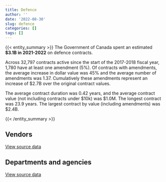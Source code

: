```yaml
---
title: Defence
author: ''
date: '2022-08-30'
slug: defence
categories: []
tags: []
---
```


<script src="/rmarkdown-libs/htmlwidgets/htmlwidgets.js"></script>
<link href="/rmarkdown-libs/datatables-css/datatables-crosstalk.css" rel="stylesheet" />
<script src="/rmarkdown-libs/datatables-binding/datatables.js"></script>
<script src="/rmarkdown-libs/jquery/jquery-3.6.0.min.js"></script>
<link href="/rmarkdown-libs/dt-core-bootstrap/css/dataTables.bootstrap.min.css" rel="stylesheet" />
<link href="/rmarkdown-libs/dt-core-bootstrap/css/dataTables.bootstrap.extra.css" rel="stylesheet" />
<script src="/rmarkdown-libs/dt-core-bootstrap/js/jquery.dataTables.min.js"></script>
<script src="/rmarkdown-libs/dt-core-bootstrap/js/dataTables.bootstrap.min.js"></script>
<link href="/rmarkdown-libs/crosstalk/css/crosstalk.min.css" rel="stylesheet" />
<script src="/rmarkdown-libs/crosstalk/js/crosstalk.min.js"></script>
<script src="/rmarkdown-libs/htmlwidgets/htmlwidgets.js"></script>
<link href="/rmarkdown-libs/datatables-css/datatables-crosstalk.css" rel="stylesheet" />
<script src="/rmarkdown-libs/datatables-binding/datatables.js"></script>
<script src="/rmarkdown-libs/jquery/jquery-3.6.0.min.js"></script>
<link href="/rmarkdown-libs/dt-core-bootstrap/css/dataTables.bootstrap.min.css" rel="stylesheet" />
<link href="/rmarkdown-libs/dt-core-bootstrap/css/dataTables.bootstrap.extra.css" rel="stylesheet" />
<script src="/rmarkdown-libs/dt-core-bootstrap/js/jquery.dataTables.min.js"></script>
<script src="/rmarkdown-libs/dt-core-bootstrap/js/dataTables.bootstrap.min.js"></script>
<link href="/rmarkdown-libs/crosstalk/css/crosstalk.min.css" rel="stylesheet" />
<script src="/rmarkdown-libs/crosstalk/js/crosstalk.min.js"></script>

{{< entity_summary >}}
The Government of Canada spent an estimated **\$3.1B in 2021-2022** on defence contracts.

Across 32,797 contracts active since the start of the 2017-2018 fiscal year, 1,780 have at least one amendment (5%). Of contracts with amendments, the average increase in dollar value was 45% and the average number of amendments was 1.37. Cumulatively these amendments represent an increase of \$2.7B over the original contract values.

The average contract duration was 0.42 years, and the average contract value (not including contracts under \$10k) was \$1.0M. The longest contract was 23.9 years. The largest contract by value (including amendments) was \$2.4B.

{{< /entity_summary >}}

## Vendors

<div id="htmlwidget-1" style="width:100%;height:auto;" class="datatables html-widget"></div>
<script type="application/json" data-for="htmlwidget-1">{"x":{"style":"bootstrap","filter":"none","vertical":false,"data":[["<a href=\"/vendors/2keys/\">2KEYS<\/a>","<a href=\"/vendors/3d_datacomm/\">3D DATACOMM<\/a>","<a href=\"/vendors/a_santin_mason_contractor/\">A SANTIN MASON CONTRACTOR<\/a>","<a href=\"/vendors/access_2_networks/\">ACCESS 2 NETWORKS<\/a>","<a href=\"/vendors/acklands_grainger/\">ACKLANDS GRAINGER<\/a>","<a href=\"/vendors/acme_future_security_controls/\">ACME FUTURE SECURITY CONTROLS<\/a>","<a href=\"/vendors/act/\">ACT<\/a>","<a href=\"/vendors/adga_group/\">ADGA GROUP<\/a>","<a href=\"/vendors/adobe/\">ADOBE<\/a>","<a href=\"/vendors/adrm_technology_consulting/\">ADRM TECHNOLOGY CONSULTING<\/a>","<a href=\"/vendors/advanced_chippewa_technologies/\">ADVANCED CHIPPEWA TECHNOLOGIES<\/a>","<a href=\"/vendors/aeg_fuels/\">AEG FUELS<\/a>","<a href=\"/vendors/aerex_avionics/\">AEREX AVIONICS<\/a>","<a href=\"/vendors/aero_feu/\">AERO FEU<\/a>","<a href=\"/vendors/agilent/\">AGILENT<\/a>","<a href=\"/vendors/air_inuit/\">AIR INUIT<\/a>","<a href=\"/vendors/air_liquide_canada/\">AIR LIQUIDE CANADA<\/a>","<a href=\"/vendors/air_tindi/\">AIR TINDI<\/a>","<a href=\"/vendors/airbus/\">AIRBUS<\/a>","<a href=\"/vendors/alliant_techsystems_operations/\">ALLIANT TECHSYSTEMS OPERATIONS<\/a>","<a href=\"/vendors/alpine_helicopters/\">ALPINE HELICOPTERS<\/a>","<a href=\"/vendors/altis_human_resources/\">ALTIS HUMAN RESOURCES<\/a>","<a href=\"/vendors/amazon/\">AMAZON<\/a>","<a href=\"/vendors/amer_sports_canada/\">AMER SPORTS CANADA<\/a>","<a href=\"/vendors/amtech_aeronautical/\">AMTECH AERONAUTICAL<\/a>","<a href=\"/vendors/amtek_engineering/\">AMTEK ENGINEERING<\/a>","<a href=\"/vendors/anixter/\">ANIXTER<\/a>","<a href=\"/vendors/ansys_canada/\">ANSYS CANADA<\/a>","<a href=\"/vendors/apex_steel_gas/\">APEX STEEL GAS<\/a>","<a href=\"/vendors/apparel_trimmings/\">APPAREL TRIMMINGS<\/a>","<a href=\"/vendors/applied_electonics/\">APPLIED ELECTONICS<\/a>","<a href=\"/vendors/apron_fuel_services/\">APRON FUEL SERVICES<\/a>","<a href=\"/vendors/aqua_lung_canada/\">AQUA LUNG CANADA<\/a>","<a href=\"/vendors/arcadis_canada/\">ARCADIS CANADA<\/a>","<a href=\"/vendors/ari_financial_services/\">ARI FINANCIAL SERVICES<\/a>","<a href=\"/vendors/asc_germany/\">ASC GERMANY<\/a>","<a href=\"/vendors/atco/\">ATCO<\/a>","<a href=\"/vendors/atlantic_towing/\">ATLANTIC TOWING<\/a>","<a href=\"/vendors/avi_spl_canada/\">AVI SPL CANADA<\/a>","<a href=\"/vendors/avjet_holding/\">AVJET HOLDING<\/a>","<a href=\"/vendors/babcock_international_group/\">BABCOCK INTERNATIONAL GROUP<\/a>","<a href=\"/vendors/bae_systems/\">BAE SYSTEMS<\/a>","<a href=\"/vendors/bdo_canada/\">BDO CANADA<\/a>","<a href=\"/vendors/bell_canada/\">BELL CANADA<\/a>","<a href=\"/vendors/bell_textron/\">BELL TEXTRON<\/a>","<a href=\"/vendors/black_mcdonald/\">BLACK MCDONALD<\/a>","<a href=\"/vendors/blackberry/\">BLACKBERRY<\/a>","<a href=\"/vendors/bluedot/\">BLUEDOT<\/a>","<a href=\"/vendors/bluedrop_training_simulation/\">BLUEDROP TRAINING SIMULATION<\/a>","<a href=\"/vendors/bluewave_energy/\">BLUEWAVE ENERGY<\/a>","<a href=\"/vendors/blumetric_environmental/\">BLUMETRIC ENVIRONMENTAL<\/a>","<a href=\"/vendors/bmc_software_canada/\">BMC SOFTWARE CANADA<\/a>","<a href=\"/vendors/bmt_fleet_technology/\">BMT FLEET TECHNOLOGY<\/a>","<a href=\"/vendors/bombardier/\">BOMBARDIER<\/a>","<a href=\"/vendors/brandt_tractor/\">BRANDT TRACTOR<\/a>","<a href=\"/vendors/bronswerk_marine/\">BRONSWERK MARINE<\/a>","<a href=\"/vendors/brs_innovations/\">BRS INNOVATIONS<\/a>","<a href=\"/vendors/bureau_veritas/\">BUREAU VERITAS<\/a>","<a href=\"/vendors/c_core/\">C CORE<\/a>","<a href=\"/vendors/cadex/\">CADEX<\/a>","<a href=\"/vendors/cae/\">CAE<\/a>","<a href=\"/vendors/calian/\">CALIAN<\/a>","<a href=\"/vendors/canada_post/\">CANADA POST<\/a>","<a href=\"/vendors/canadian_corps_of_commissionaires/\">CANADIAN CORPS OF COMMISSIONAIRES<\/a>","<a href=\"/vendors/canadian_helicopters/\">CANADIAN HELICOPTERS<\/a>","<a href=\"/vendors/canadian_maritime_engineering/\">CANADIAN MARITIME ENGINEERING<\/a>","<a href=\"/vendors/canadian_north/\">CANADIAN NORTH<\/a>","<a href=\"/vendors/canadian_standards_association/\">CANADIAN STANDARDS ASSOCIATION<\/a>","<a href=\"/vendors/canadyne_technologies/\">CANADYNE TECHNOLOGIES<\/a>","<a href=\"/vendors/canon/\">CANON<\/a>","<a href=\"/vendors/cansel_survey_equipment/\">CANSEL SURVEY EQUIPMENT<\/a>","<a href=\"/vendors/carahsoft_technology/\">CARAHSOFT TECHNOLOGY<\/a>","<a href=\"/vendors/carleton_life_support_systems/\">CARLETON LIFE SUPPORT SYSTEMS<\/a>","<a href=\"/vendors/cascade_aerospace/\">CASCADE AEROSPACE<\/a>","<a href=\"/vendors/casp_aerospace/\">CASP AEROSPACE<\/a>","<a href=\"/vendors/cbci_telecom/\">CBCI TELECOM<\/a>","<a href=\"/vendors/cdw_canada/\">CDW CANADA<\/a>","<a href=\"/vendors/channel_management_international/\">CHANNEL MANAGEMENT INTERNATIONAL<\/a>","<a href=\"/vendors/chantier_davie_canada/\">CHANTIER DAVIE CANADA<\/a>","<a href=\"/vendors/cistel_technology/\">CISTEL TECHNOLOGY<\/a>","<a href=\"/vendors/citrix/\">CITRIX<\/a>","<a href=\"/vendors/clariant_canada/\">CLARIANT CANADA<\/a>","<a href=\"/vendors/click_networks/\">CLICK NETWORKS<\/a>","<a href=\"/vendors/closereach/\">CLOSEREACH<\/a>","<a href=\"/vendors/cofomo/\">COFOMO<\/a>","<a href=\"/vendors/colt_canada/\">COLT CANADA<\/a>","<a href=\"/vendors/combat_networks/\">COMBAT NETWORKS<\/a>","<a href=\"/vendors/commvault_systems/\">COMMVAULT SYSTEMS<\/a>","<a href=\"/vendors/compucom_canada/\">COMPUCOM CANADA<\/a>","<a href=\"/vendors/compugen/\">COMPUGEN<\/a>","<a href=\"/vendors/concept_controls/\">CONCEPT CONTROLS<\/a>","<a href=\"/vendors/conexsys/\">CONEXSYS<\/a>","<a href=\"/vendors/connex_telecommunications/\">CONNEX TELECOMMUNICATIONS<\/a>","<a href=\"/vendors/conoscenti_technologies/\">CONOSCENTI TECHNOLOGIES<\/a>","<a href=\"/vendors/contract_community/\">CONTRACT COMMUNITY<\/a>","<a href=\"/vendors/coradix_technology_consulting/\">CORADIX TECHNOLOGY CONSULTING<\/a>","<a href=\"/vendors/cryptomill_technologies/\">CRYPTOMILL TECHNOLOGIES<\/a>","<a href=\"/vendors/csdc_systems/\">CSDC SYSTEMS<\/a>","<a href=\"/vendors/ctoms/\">CTOMS<\/a>","<a href=\"/vendors/cubic_defense_applications/\">CUBIC DEFENSE APPLICATIONS<\/a>","<a href=\"/vendors/cullen_diesel_power/\">CULLEN DIESEL POWER<\/a>","<a href=\"/vendors/cummins_canada/\">CUMMINS CANADA<\/a>","<a href=\"/vendors/daimler/\">DAIMLER<\/a>","<a href=\"/vendors/dalian_enterprises/\">DALIAN ENTERPRISES<\/a>","<a href=\"/vendors/dasco_equipment/\">DASCO EQUIPMENT<\/a>","<a href=\"/vendors/davtair_industries/\">DAVTAIR INDUSTRIES<\/a>","<a href=\"/vendors/dbc_marine_safety_systems/\">DBC MARINE SAFETY SYSTEMS<\/a>","<a href=\"/vendors/decisive_group/\">DECISIVE GROUP<\/a>","<a href=\"/vendors/defence_construction_canada/\">DEFENCE CONSTRUCTION CANADA<\/a>","<a href=\"/vendors/defense_information_systems_agency/\">DEFENSE INFORMATION SYSTEMS AGENCY<\/a>","<a href=\"/vendors/delco_automation/\">DELCO AUTOMATION<\/a>","<a href=\"/vendors/dell_computer/\">DELL COMPUTER<\/a>","<a href=\"/vendors/deloitte_and_touche/\">DELOITTE AND TOUCHE<\/a>","<a href=\"/vendors/dew_engineering/\">DEW ENGINEERING<\/a>","<a href=\"/vendors/dls_technology/\">DLS TECHNOLOGY<\/a>","<a href=\"/vendors/dnr_consulting_group/\">DNR CONSULTING GROUP<\/a>","<a href=\"/vendors/don_saywell_developments/\">DON SAYWELL DEVELOPMENTS<\/a>","<a href=\"/vendors/donna_cona/\">DONNA CONA<\/a>","<a href=\"/vendors/draeger/\">DRAEGER<\/a>","<a href=\"/vendors/dwp_solutions/\">DWP SOLUTIONS<\/a>","<a href=\"/vendors/dynabook_canada/\">DYNABOOK CANADA<\/a>","<a href=\"/vendors/ebsco_canada/\">EBSCO CANADA<\/a>","<a href=\"/vendors/eclipsys_solutions/\">ECLIPSYS SOLUTIONS<\/a>","<a href=\"/vendors/elbit_systems/\">ELBIT SYSTEMS<\/a>","<a href=\"/vendors/emcon_services/\">EMCON SERVICES<\/a>","<a href=\"/vendors/empowered_networks/\">EMPOWERED NETWORKS<\/a>","<a href=\"/vendors/ems_technologies/\">EMS TECHNOLOGIES<\/a>","<a href=\"/vendors/emtec/\">EMTEC<\/a>","<a href=\"/vendors/englobe/\">ENGLOBE<\/a>","<a href=\"/vendors/entrust/\">ENTRUST<\/a>","<a href=\"/vendors/ernst_young/\">ERNST YOUNG<\/a>","<a href=\"/vendors/esri/\">ESRI<\/a>","<a href=\"/vendors/excel_human_resources/\">EXCEL HUMAN RESOURCES<\/a>","<a href=\"/vendors/exxonmobil/\">EXXONMOBIL<\/a>","<a href=\"/vendors/f_m_installations/\">F M INSTALLATIONS<\/a>","<a href=\"/vendors/farmer_construction/\">FARMER CONSTRUCTION<\/a>","<a href=\"/vendors/fca_canada/\">FCA CANADA<\/a>","<a href=\"/vendors/federal_fleet_services/\">FEDERAL FLEET SERVICES<\/a>","<a href=\"/vendors/felix_technology/\">FELIX TECHNOLOGY<\/a>","<a href=\"/vendors/ffg/\">FFG<\/a>","<a href=\"/vendors/finning_international/\">FINNING INTERNATIONAL<\/a>","<a href=\"/vendors/flight_fuels/\">FLIGHT FUELS<\/a>","<a href=\"/vendors/flightsafety_canada/\">FLIGHTSAFETY CANADA<\/a>","<a href=\"/vendors/fn_herstal/\">FN HERSTAL<\/a>","<a href=\"/vendors/ford_motor_company/\">FORD MOTOR COMPANY<\/a>","<a href=\"/vendors/forrester_research/\">FORRESTER RESEARCH<\/a>","<a href=\"/vendors/fort_garry_fire_truck/\">FORT GARRY FIRE TRUCK<\/a>","<a href=\"/vendors/francis_canada_truck_centre/\">FRANCIS CANADA TRUCK CENTRE<\/a>","<a href=\"/vendors/frequentis_canada/\">FREQUENTIS CANADA<\/a>","<a href=\"/vendors/gab_induspac/\">GAB INDUSPAC<\/a>","<a href=\"/vendors/gap_wireless/\">GAP WIRELESS<\/a>","<a href=\"/vendors/gartner/\">GARTNER<\/a>","<a href=\"/vendors/gemtec/\">GEMTEC<\/a>","<a href=\"/vendors/general_dynamics/\">GENERAL DYNAMICS<\/a>","<a href=\"/vendors/general_electric_canada/\">GENERAL ELECTRIC CANADA<\/a>","<a href=\"/vendors/general_motors/\">GENERAL MOTORS<\/a>","<a href=\"/vendors/genesis_integration/\">GENESIS INTEGRATION<\/a>","<a href=\"/vendors/gentex_international/\">GENTEX INTERNATIONAL<\/a>","<a href=\"/vendors/geospectrum_technologies/\">GEOSPECTRUM TECHNOLOGIES<\/a>","<a href=\"/vendors/global_knowledge/\">GLOBAL KNOWLEDGE<\/a>","<a href=\"/vendors/global_upholstery/\">GLOBAL UPHOLSTERY<\/a>","<a href=\"/vendors/grand_toy/\">GRAND TOY<\/a>","<a href=\"/vendors/griffin_engineered_systems/\">GRIFFIN ENGINEERED SYSTEMS<\/a>","<a href=\"/vendors/groupe_energie_bdl/\">GROUPE ENERGIE BDL<\/a>","<a href=\"/vendors/gunter_langkopf_maschinenbau/\">GUNTER LANGKOPF MASCHINENBAU<\/a>","<a href=\"/vendors/h_h_construction/\">H H CONSTRUCTION<\/a>","<a href=\"/vendors/harnois_energies/\">HARNOIS ENERGIES<\/a>","<a href=\"/vendors/harris_transport/\">HARRIS TRANSPORT<\/a>","<a href=\"/vendors/hawboldt_industries/\">HAWBOLDT INDUSTRIES<\/a>","<a href=\"/vendors/hemmera_envirochem/\">HEMMERA ENVIROCHEM<\/a>","<a href=\"/vendors/hercules_slr/\">HERCULES SLR<\/a>","<a href=\"/vendors/hewlett_packard/\">HEWLETT PACKARD<\/a>","<a href=\"/vendors/highlands_fuel_delivery/\">HIGHLANDS FUEL DELIVERY<\/a>","<a href=\"/vendors/hitachi_data_systems/\">HITACHI DATA SYSTEMS<\/a>","<a href=\"/vendors/hitrac/\">HITRAC<\/a>","<a href=\"/vendors/honeywell/\">HONEYWELL<\/a>","<a href=\"/vendors/horizant/\">HORIZANT<\/a>","<a href=\"/vendors/hoskin_scientific/\">HOSKIN SCIENTIFIC<\/a>","<a href=\"/vendors/human_logistics/\">HUMAN LOGISTICS<\/a>","<a href=\"/vendors/humansystems/\">HUMANSYSTEMS<\/a>","<a href=\"/vendors/hypertec/\">HYPERTEC<\/a>","<a href=\"/vendors/i4c_information_technology/\">I4C INFORMATION TECHNOLOGY<\/a>","<a href=\"/vendors/ibiska_telecom/\">IBISKA TELECOM<\/a>","<a href=\"/vendors/ibm_canada/\">IBM CANADA<\/a>","<a href=\"/vendors/iceberg_networks/\">ICEBERG NETWORKS<\/a>","<a href=\"/vendors/ids_systems_consultants/\">IDS SYSTEMS CONSULTANTS<\/a>","<a href=\"/vendors/ifathom/\">IFATHOM<\/a>","<a href=\"/vendors/imp_group/\">IMP GROUP<\/a>","<a href=\"/vendors/imperial_oil/\">IMPERIAL OIL<\/a>","<a href=\"/vendors/indal_technologies/\">INDAL TECHNOLOGIES<\/a>","<a href=\"/vendors/industries_ocean/\">INDUSTRIES OCEAN<\/a>","<a href=\"/vendors/info_tech_research_group/\">INFO TECH RESEARCH GROUP<\/a>","<a href=\"/vendors/insa/\">INSA<\/a>","<a href=\"/vendors/integra_networks/\">INTEGRA NETWORKS<\/a>","<a href=\"/vendors/integrated_distribution_systems/\">INTEGRATED DISTRIBUTION SYSTEMS<\/a>","<a href=\"/vendors/inter_outaouais/\">INTER OUTAOUAIS<\/a>","<a href=\"/vendors/interactive_audio_visual/\">INTERACTIVE AUDIO VISUAL<\/a>","<a href=\"/vendors/intergraph_canada/\">INTERGRAPH CANADA<\/a>","<a href=\"/vendors/international_custom_products_icp/\">INTERNATIONAL CUSTOM PRODUCTS ICP<\/a>","<a href=\"/vendors/international_safety_research/\">INTERNATIONAL SAFETY RESEARCH<\/a>","<a href=\"/vendors/ipss/\">IPSS<\/a>","<a href=\"/vendors/iron_mountain/\">IRON MOUNTAIN<\/a>","<a href=\"/vendors/irving_oil/\">IRVING OIL<\/a>","<a href=\"/vendors/irving_shipbuilding/\">IRVING SHIPBUILDING<\/a>","<a href=\"/vendors/it_net_consultants/\">IT NET CONSULTANTS<\/a>","<a href=\"/vendors/itex/\">ITEX<\/a>","<a href=\"/vendors/j_j_trailers_manufacturers_and_sales/\">J J TRAILERS MANUFACTURERS AND SALES<\/a>","<a href=\"/vendors/jankel_tactical_systems/\">JANKEL TACTICAL SYSTEMS<\/a>","<a href=\"/vendors/jastram_engineering/\">JASTRAM ENGINEERING<\/a>","<a href=\"/vendors/jht_defense/\">JHT DEFENSE<\/a>","<a href=\"/vendors/john_wiley_sons/\">JOHN WILEY SONS<\/a>","<a href=\"/vendors/johnson_controls_canada/\">JOHNSON CONTROLS CANADA<\/a>","<a href=\"/vendors/joseph_elie/\">JOSEPH ELIE<\/a>","<a href=\"/vendors/jowa_fahrzeugteile_vertriebs/\">JOWA FAHRZEUGTEILE VERTRIEBS<\/a>","<a href=\"/vendors/kaycom/\">KAYCOM<\/a>","<a href=\"/vendors/kenn_borek_air/\">KENN BOREK AIR<\/a>","<a href=\"/vendors/keysight_technologies_canada/\">KEYSIGHT TECHNOLOGIES CANADA<\/a>","<a href=\"/vendors/keystone_supplies_international/\">KEYSTONE SUPPLIES INTERNATIONAL<\/a>","<a href=\"/vendors/kf_aerospace/\">KF AEROSPACE<\/a>","<a href=\"/vendors/kia_canada/\">KIA CANADA<\/a>","<a href=\"/vendors/kms_industries/\">KMS INDUSTRIES<\/a>","<a href=\"/vendors/konica_minolta_business_solutions/\">KONICA MINOLTA BUSINESS SOLUTIONS<\/a>","<a href=\"/vendors/krauss_maffei_wegmann/\">KRAUSS MAFFEI WEGMANN<\/a>","<a href=\"/vendors/kubota_canada/\">KUBOTA CANADA<\/a>","<a href=\"/vendors/l3harris/\">L3HARRIS<\/a>","<a href=\"/vendors/larry_penner_enterprises/\">LARRY PENNER ENTERPRISES<\/a>","<a href=\"/vendors/laurentian_technologies/\">LAURENTIAN TECHNOLOGIES<\/a>","<a href=\"/vendors/leeway_yachts/\">LEEWAY YACHTS<\/a>","<a href=\"/vendors/leonardo/\">LEONARDO<\/a>","<a href=\"/vendors/les_huiles_desroches/\">LES HUILES DESROCHES<\/a>","<a href=\"/vendors/levitt_safety/\">LEVITT SAFETY<\/a>","<a href=\"/vendors/lexisnexis_canada/\">LEXISNEXIS CANADA<\/a>","<a href=\"/vendors/liebherr_canada/\">LIEBHERR CANADA<\/a>","<a href=\"/vendors/liftking_manufacturing/\">LIFTKING MANUFACTURING<\/a>","<a href=\"/vendors/lloyd_s_register_canada/\">LLOYD S REGISTER CANADA<\/a>","<a href=\"/vendors/location_de_motoneiges_haute_matawinie/\">LOCATION DE MOTONEIGES HAUTE MATAWINIE<\/a>","<a href=\"/vendors/lockheed_martin/\">LOCKHEED MARTIN<\/a>","<a href=\"/vendors/lynley_contracting_services/\">LYNLEY CONTRACTING SERVICES<\/a>","<a href=\"/vendors/m_d_charlton/\">M D CHARLTON<\/a>","<a href=\"/vendors/macdonald_dettwiler_and_associates/\">MACDONALD DETTWILER AND ASSOCIATES<\/a>","<a href=\"/vendors/macewen_petroleum/\">MACEWEN PETROLEUM<\/a>","<a href=\"/vendors/mack_trucks/\">MACK TRUCKS<\/a>","<a href=\"/vendors/mackinnon_and_olding/\">MACKINNON AND OLDING<\/a>","<a href=\"/vendors/magellan_aerospace/\">MAGELLAN AEROSPACE<\/a>","<a href=\"/vendors/man_energy_solutions_canada/\">MAN ENERGY SOLUTIONS CANADA<\/a>","<a href=\"/vendors/manitex_liftking/\">MANITEX LIFTKING<\/a>","<a href=\"/vendors/manitoba_hydro/\">MANITOBA HYDRO<\/a>","<a href=\"/vendors/manpower_services_canada/\">MANPOWER SERVICES CANADA<\/a>","<a href=\"/vendors/maplesoft_consulting/\">MAPLESOFT CONSULTING<\/a>","<a href=\"/vendors/marine_recycling/\">MARINE RECYCLING<\/a>","<a href=\"/vendors/maritime_fence/\">MARITIME FENCE<\/a>","<a href=\"/vendors/maritime_fuels/\">MARITIME FUELS<\/a>","<a href=\"/vendors/martec/\">MARTEC<\/a>","<a href=\"/vendors/maverin/\">MAVERIN<\/a>","<a href=\"/vendors/maxsys_staffing_and_consulting/\">MAXSYS STAFFING AND CONSULTING<\/a>","<a href=\"/vendors/mdos_consulting/\">MDOS CONSULTING<\/a>","<a href=\"/vendors/med_eng_holdings/\">MED ENG HOLDINGS<\/a>","<a href=\"/vendors/mega_tech/\">MEGA TECH<\/a>","<a href=\"/vendors/meggitt/\">MEGGITT<\/a>","<a href=\"/vendors/mercedes_benz_canada/\">MERCEDES BENZ CANADA<\/a>","<a href=\"/vendors/mercury_marine/\">MERCURY MARINE<\/a>","<a href=\"/vendors/metalcraft_marine/\">METALCRAFT MARINE<\/a>","<a href=\"/vendors/michael_wager_consulting/\">MICHAEL WAGER CONSULTING<\/a>","<a href=\"/vendors/michelin/\">MICHELIN<\/a>","<a href=\"/vendors/microsoft_canada/\">MICROSOFT CANADA<\/a>","<a href=\"/vendors/millbrook_tactical/\">MILLBROOK TACTICAL<\/a>","<a href=\"/vendors/mindwire_systems/\">MINDWIRE SYSTEMS<\/a>","<a href=\"/vendors/mishkumi_technologies/\">MISHKUMI TECHNOLOGIES<\/a>","<a href=\"/vendors/mitsubishi_motor_sales/\">MITSUBISHI MOTOR SALES<\/a>","<a href=\"/vendors/mls_overseas/\">MLS OVERSEAS<\/a>","<a href=\"/vendors/mobile_valve/\">MOBILE VALVE<\/a>","<a href=\"/vendors/mobility_lab/\">MOBILITY LAB<\/a>","<a href=\"/vendors/modis_canada/\">MODIS CANADA<\/a>","<a href=\"/vendors/momentum_solutions/\">MOMENTUM SOLUTIONS<\/a>","<a href=\"/vendors/morgan_advanced_materials_composites_and_defence_systems/\">MORGAN ADVANCED MATERIALS COMPOSITES AND DEFENCE SYSTEMS<\/a>","<a href=\"/vendors/morpho_canada/\">MORPHO CANADA<\/a>","<a href=\"/vendors/motor_coach_industries/\">MOTOR COACH INDUSTRIES<\/a>","<a href=\"/vendors/motorola_solutions_canada/\">MOTOROLA SOLUTIONS CANADA<\/a>","<a href=\"/vendors/mts_allstream/\">MTS ALLSTREAM<\/a>","<a href=\"/vendors/mustang_survival/\">MUSTANG SURVIVAL<\/a>","<a href=\"/vendors/mwco/\">MWCO<\/a>","<a href=\"/vendors/nato_seasparrow_surface_missile_system_project/\">NATO SEASPARROW SURFACE MISSILE SYSTEM PROJECT<\/a>","<a href=\"/vendors/nattiq/\">NATTIQ<\/a>","<a href=\"/vendors/navamar/\">NAVAMAR<\/a>","<a href=\"/vendors/newfound_recruiting/\">NEWFOUND RECRUITING<\/a>","<a href=\"/vendors/nisha_techonologies/\">NISHA TECHONOLOGIES<\/a>","<a href=\"/vendors/nissan_canada/\">NISSAN CANADA<\/a>","<a href=\"/vendors/nitam_solutions/\">NITAM SOLUTIONS<\/a>","<a href=\"/vendors/nokia_canada/\">NOKIA CANADA<\/a>","<a href=\"/vendors/nolinor_aviation/\">NOLINOR AVIATION<\/a>","<a href=\"/vendors/north_atlantic_petroleum/\">NORTH ATLANTIC PETROLEUM<\/a>","<a href=\"/vendors/north_cariboo_air/\">NORTH CARIBOO AIR<\/a>","<a href=\"/vendors/northern_micro/\">NORTHERN MICRO<\/a>","<a href=\"/vendors/northrop_grumman/\">NORTHROP GRUMMAN<\/a>","<a href=\"/vendors/nortrax_canada/\">NORTRAX CANADA<\/a>","<a href=\"/vendors/nova_networks/\">NOVA NETWORKS<\/a>","<a href=\"/vendors/onix_networking_canada/\">ONIX NETWORKING CANADA<\/a>","<a href=\"/vendors/onx_enterprise_solutions/\">ONX ENTERPRISE SOLUTIONS<\/a>","<a href=\"/vendors/openframe_technologies/\">OPENFRAME TECHNOLOGIES<\/a>","<a href=\"/vendors/opentext/\">OPENTEXT<\/a>","<a href=\"/vendors/oproma/\">OPROMA<\/a>","<a href=\"/vendors/optiv_canada_federal/\">OPTIV CANADA FEDERAL<\/a>","<a href=\"/vendors/oracle_canada/\">ORACLE CANADA<\/a>","<a href=\"/vendors/orangutech/\">ORANGUTECH<\/a>","<a href=\"/vendors/otis_elevator/\">OTIS ELEVATOR<\/a>","<a href=\"/vendors/pacific_safety_products/\">PACIFIC SAFETY PRODUCTS<\/a>","<a href=\"/vendors/pal_aerospace/\">PAL AEROSPACE<\/a>","<a href=\"/vendors/paladin_group/\">PALADIN GROUP<\/a>","<a href=\"/vendors/panasonic/\">PANASONIC<\/a>","<a href=\"/vendors/parkland_refining/\">PARKLAND REFINING<\/a>","<a href=\"/vendors/patlon_aircraft_industries/\">PATLON AIRCRAFT INDUSTRIES<\/a>","<a href=\"/vendors/pattison_sign_group/\">PATTISON SIGN GROUP<\/a>","<a href=\"/vendors/pennant_canada/\">PENNANT CANADA<\/a>","<a href=\"/vendors/pennecon/\">PENNECON<\/a>","<a href=\"/vendors/pepco/\">PEPCO<\/a>","<a href=\"/vendors/persistent_systems/\">PERSISTENT SYSTEMS<\/a>","<a href=\"/vendors/petro_air_services/\">PETRO AIR SERVICES<\/a>","<a href=\"/vendors/petrovalue_products/\">PETROVALUE PRODUCTS<\/a>","<a href=\"/vendors/phaselock_systems_international/\">PHASELOCK SYSTEMS INTERNATIONAL<\/a>","<a href=\"/vendors/pitney_bowes/\">PITNEY BOWES<\/a>","<a href=\"/vendors/podolinsky_equipment/\">PODOLINSKY EQUIPMENT<\/a>","<a href=\"/vendors/polaris_industries/\">POLARIS INDUSTRIES<\/a>","<a href=\"/vendors/pricewaterhouse_coopers/\">PRICEWATERHOUSE COOPERS<\/a>","<a href=\"/vendors/primex_project_management/\">PRIMEX PROJECT MANAGEMENT<\/a>","<a href=\"/vendors/printers_plus/\">PRINTERS PLUS<\/a>","<a href=\"/vendors/procom_consultants/\">PROCOM CONSULTANTS<\/a>","<a href=\"/vendors/promaxis/\">PROMAXIS<\/a>","<a href=\"/vendors/purelogic/\">PURELOGIC<\/a>","<a href=\"/vendors/purespirit_solutions/\">PURESPIRIT SOLUTIONS<\/a>","<a href=\"/vendors/qinetiq/\">QINETIQ<\/a>","<a href=\"/vendors/quantum_management_services/\">QUANTUM MANAGEMENT SERVICES<\/a>","<a href=\"/vendors/r_j_macisaac_construction/\">R J MACISAAC CONSTRUCTION<\/a>","<a href=\"/vendors/rampart_international/\">RAMPART INTERNATIONAL<\/a>","<a href=\"/vendors/raytheon/\">RAYTHEON<\/a>","<a href=\"/vendors/renk/\">RENK<\/a>","<a href=\"/vendors/rhea/\">RHEA<\/a>","<a href=\"/vendors/rheinmetall/\">RHEINMETALL<\/a>","<a href=\"/vendors/ricoh/\">RICOH<\/a>","<a href=\"/vendors/rockwell_collins_canada/\">ROCKWELL COLLINS CANADA<\/a>","<a href=\"/vendors/rogers/\">ROGERS<\/a>","<a href=\"/vendors/rohde_schwarz_canada/\">ROHDE SCHWARZ CANADA<\/a>","<a href=\"/vendors/rosborough_boats/\">ROSBOROUGH BOATS<\/a>","<a href=\"/vendors/rush_truck_centres_of_canada/\">RUSH TRUCK CENTRES OF CANADA<\/a>","<a href=\"/vendors/russel_metals/\">RUSSEL METALS<\/a>","<a href=\"/vendors/saab/\">SAAB<\/a>","<a href=\"/vendors/saba_software/\">SABA SOFTWARE<\/a>","<a href=\"/vendors/sap/\">SAP<\/a>","<a href=\"/vendors/sas_institute/\">SAS INSTITUTE<\/a>","<a href=\"/vendors/sca_shipping_consultants_associated/\">SCA SHIPPING CONSULTANTS ASSOCIATED<\/a>","<a href=\"/vendors/scalar_decisions/\">SCALAR DECISIONS<\/a>","<a href=\"/vendors/sdl_international_canada/\">SDL INTERNATIONAL CANADA<\/a>","<a href=\"/vendors/seaspan_victoria_shipyards/\">SEASPAN VICTORIA SHIPYARDS<\/a>","<a href=\"/vendors/sharp_electronics/\">SHARP ELECTRONICS<\/a>","<a href=\"/vendors/shaw_cable/\">SHAW CABLE<\/a>","<a href=\"/vendors/shell_canada_products/\">SHELL CANADA PRODUCTS<\/a>","<a href=\"/vendors/shi_canada/\">SHI CANADA<\/a>","<a href=\"/vendors/si_systems/\">SI SYSTEMS<\/a>","<a href=\"/vendors/sierra_systems_group/\">SIERRA SYSTEMS GROUP<\/a>","<a href=\"/vendors/sikorsky_aircraft/\">SIKORSKY AIRCRAFT<\/a>","<a href=\"/vendors/simex_defence/\">SIMEX DEFENCE<\/a>","<a href=\"/vendors/simplex_grinnell/\">SIMPLEX GRINNELL<\/a>","<a href=\"/vendors/softchoice/\">SOFTCHOICE<\/a>","<a href=\"/vendors/softsim_technologies/\">SOFTSIM TECHNOLOGIES<\/a>","<a href=\"/vendors/solotech/\">SOLOTECH<\/a>","<a href=\"/vendors/sonobuoy_tech_systems/\">SONOBUOY TECH SYSTEMS<\/a>","<a href=\"/vendors/soucy_international/\">SOUCY INTERNATIONAL<\/a>","<a href=\"/vendors/st_joseph_print_group/\">ST JOSEPH PRINT GROUP<\/a>","<a href=\"/vendors/st_ops_tactical_training_canada/\">ST OPS TACTICAL TRAINING CANADA<\/a>","<a href=\"/vendors/stantec/\">STANTEC<\/a>","<a href=\"/vendors/sterling_fuels/\">STERLING FUELS<\/a>","<a href=\"/vendors/stoneworks_technologies/\">STONEWORKS TECHNOLOGIES<\/a>","<a href=\"/vendors/stryker_canada/\">STRYKER CANADA<\/a>","<a href=\"/vendors/subaru_canada/\">SUBARU CANADA<\/a>","<a href=\"/vendors/summit_canada_distributors/\">SUMMIT CANADA DISTRIBUTORS<\/a>","<a href=\"/vendors/suncor_energy/\">SUNCOR ENERGY<\/a>","<a href=\"/vendors/super_channel_international/\">SUPER CHANNEL INTERNATIONAL<\/a>","<a href=\"/vendors/synersolutions_technologies/\">SYNERSOLUTIONS TECHNOLOGIES<\/a>","<a href=\"/vendors/tacs/\">TACS<\/a>","<a href=\"/vendors/tai/\">TAI<\/a>","<a href=\"/vendors/tankatek/\">TANKATEK<\/a>","<a href=\"/vendors/team_certas/\">TEAM CERTAS<\/a>","<a href=\"/vendors/techno_feu/\">TECHNO FEU<\/a>","<a href=\"/vendors/teknion/\">TEKNION<\/a>","<a href=\"/vendors/teksystems_canada/\">TEKSYSTEMS CANADA<\/a>","<a href=\"/vendors/telecom_computer_services/\">TELECOM COMPUTER SERVICES<\/a>","<a href=\"/vendors/teledyne/\">TELEDYNE<\/a>","<a href=\"/vendors/telephonics/\">TELEPHONICS<\/a>","<a href=\"/vendors/telesat/\">TELESAT<\/a>","<a href=\"/vendors/telus_canada/\">TELUS CANADA<\/a>","<a href=\"/vendors/tenaquip/\">TENAQUIP<\/a>","<a href=\"/vendors/teramach_technologies/\">TERAMACH TECHNOLOGIES<\/a>","<a href=\"/vendors/testforce_systems/\">TESTFORCE SYSTEMS<\/a>","<a href=\"/vendors/thales/\">THALES<\/a>","<a href=\"/vendors/the_boeing_company/\">THE BOEING COMPANY<\/a>","<a href=\"/vendors/the_halifax_computer_consulting_group/\">THE HALIFAX COMPUTER CONSULTING GROUP<\/a>","<a href=\"/vendors/the_it_broker/\">THE IT BROKER<\/a>","<a href=\"/vendors/the_mathworks/\">THE MATHWORKS<\/a>","<a href=\"/vendors/thermo_fisher_scientific/\">THERMO FISHER SCIENTIFIC<\/a>","<a href=\"/vendors/thomas_schmidt/\">THOMAS SCHMIDT<\/a>","<a href=\"/vendors/thyssenkrupp_elevator/\">THYSSENKRUPP ELEVATOR<\/a>","<a href=\"/vendors/titan_aex/\">TITAN AEX<\/a>","<a href=\"/vendors/top_aces/\">TOP ACES<\/a>","<a href=\"/vendors/toromont/\">TOROMONT<\/a>","<a href=\"/vendors/toronto_industries/\">TORONTO INDUSTRIES<\/a>","<a href=\"/vendors/toshiba_canada/\">TOSHIBA CANADA<\/a>","<a href=\"/vendors/toyota/\">TOYOTA<\/a>","<a href=\"/vendors/tpg_technology_consultants/\">TPG TECHNOLOGY CONSULTANTS<\/a>","<a href=\"/vendors/transpolar_technology/\">TRANSPOLAR TECHNOLOGY<\/a>","<a href=\"/vendors/transwest_air/\">TRANSWEST AIR<\/a>","<a href=\"/vendors/trm_technologies/\">TRM TECHNOLOGIES<\/a>","<a href=\"/vendors/tulmar_safety_systems/\">TULMAR SAFETY SYSTEMS<\/a>","<a href=\"/vendors/tundra_technical_solutions/\">TUNDRA TECHNICAL SOLUTIONS<\/a>","<a href=\"/vendors/turtle_island_staffing/\">TURTLE ISLAND STAFFING<\/a>","<a href=\"/vendors/tyco_integrated_fire_security/\">TYCO INTEGRATED FIRE SECURITY<\/a>","<a href=\"/vendors/tyr_tactical/\">TYR TACTICAL<\/a>","<a href=\"/vendors/ultra_electronics/\">ULTRA ELECTRONICS<\/a>","<a href=\"/vendors/unisource/\">UNISOURCE<\/a>","<a href=\"/vendors/unisys_canada/\">UNISYS CANADA<\/a>","<a href=\"/vendors/united_rentals_of_canada/\">UNITED RENTALS OF CANADA<\/a>","<a href=\"/vendors/united_states_department_of_the_air_force/\">UNITED STATES DEPARTMENT OF THE AIR FORCE<\/a>","<a href=\"/vendors/united_states_department_of_the_army/\">UNITED STATES DEPARTMENT OF THE ARMY<\/a>","<a href=\"/vendors/united_states_department_of_the_navy/\">UNITED STATES DEPARTMENT OF THE NAVY<\/a>","<a href=\"/vendors/universal_helicopters/\">UNIVERSAL HELICOPTERS<\/a>","<a href=\"/vendors/universal_weather_and_aviation/\">UNIVERSAL WEATHER AND AVIATION<\/a>","<a href=\"/vendors/university_of_new_brunswick/\">UNIVERSITY OF NEW BRUNSWICK<\/a>","<a href=\"/vendors/university_of_saskatchewan/\">UNIVERSITY OF SASKATCHEWAN<\/a>","<a href=\"/vendors/uqsuq/\">UQSUQ<\/a>","<a href=\"/vendors/uvair/\">UVAIR<\/a>","<a href=\"/vendors/valcom_consulting/\">VALCOM CONSULTING<\/a>","<a href=\"/vendors/van_kappel_international/\">VAN KAPPEL INTERNATIONAL<\/a>","<a href=\"/vendors/vancouver_shipyards/\">VANCOUVER SHIPYARDS<\/a>","<a href=\"/vendors/veritaaq_technology_house/\">VERITAAQ TECHNOLOGY HOUSE<\/a>","<a href=\"/vendors/visiontec/\">VISIONTEC<\/a>","<a href=\"/vendors/vmware/\">VMWARE<\/a>","<a href=\"/vendors/wajax/\">WAJAX<\/a>","<a href=\"/vendors/wartsila/\">WARTSILA<\/a>","<a href=\"/vendors/weatherhaven_canada/\">WEATHERHAVEN CANADA<\/a>","<a href=\"/vendors/webster_electric/\">WEBSTER ELECTRIC<\/a>","<a href=\"/vendors/wesco_distribution_canada/\">WESCO DISTRIBUTION CANADA<\/a>","<a href=\"/vendors/westbury_national_show_systems/\">WESTBURY NATIONAL SHOW SYSTEMS<\/a>","<a href=\"/vendors/westjet/\">WESTJET<\/a>","<a href=\"/vendors/wills_transfer/\">WILLS TRANSFER<\/a>","<a href=\"/vendors/wolters_kluwer/\">WOLTERS KLUWER<\/a>","<a href=\"/vendors/woodward_s_oil/\">WOODWARD S OIL<\/a>","<a href=\"/vendors/world_fuel_services/\">WORLD FUEL SERVICES<\/a>","<a href=\"/vendors/wsp/\">WSP<\/a>","<a href=\"/vendors/xerox/\">XEROX<\/a>","<a href=\"/vendors/yamaha_motors_canada/\">YAMAHA MOTORS CANADA<\/a>","<a href=\"/vendors/zayo_canada/\">ZAYO CANADA<\/a>","<a href=\"/vendors/zodiac_hurricane_technologies/\">ZODIAC HURRICANE TECHNOLOGIES<\/a>","<a href=\"/vendors/zycom/\">ZYCOM<\/a>"],[381956.22,105176.62,null,206610.08,376139.25,9951.93,1116033.67,4243938.51,25080.9,null,1286348.96,190035.1,2958300.76,6136401.2,28835.83,181418.22,11486.9,null,1205280,4696391.41,4128.5,86390.72,null,46610.24,294865.57,51151.67,637277.25,290746.06,322004.77,27130.03,1515414.88,9769600.46,3238789.8,null,185903.82,2694.31,null,15300.55,902991.69,5861396.62,13898366.59,3551197.91,null,5916379.69,69476871.66,1067911.15,32205.69,null,16377.85,1758019.08,null,54199.87,1407729.83,4837815.04,132210,978707.29,null,null,457397.29,70290.32,94149325.28,2837371.42,33697.73,null,35325.81,765532.49,425789.78,36504.53,67657.85,67893.32,519546.37,65810.77,39911.25,87658963.11,1874164.23,497302.62,2566042.34,443895.64,null,null,null,null,null,319894.9,null,21359872.84,40632.5,52288.78,597093.91,59851.22,null,35872.05,null,190063.34,66898.06,3563144,null,17768.92,3385.29,76436.62,null,787056.46,8389873.36,74526.75,null,518238.03,778577.47,25060198.14,null,1273176.04,27418.42,3179736,21961.49,3381080.45,null,152170.96,null,249178.08,238686.14,2022278.33,null,42078.6,3097127.16,5731982.86,4633582.19,167762.36,246715.57,17615.38,33044.67,174142.87,null,4310251.26,null,4948590.75,null,10000,4766987.37,132364656.53,1145367.06,7800373.7,4466.33,null,0,1970026.74,10245432.92,null,4428246.04,3977705.68,313890.22,163026.5,317562.34,946791.42,0,515788139.93,784792.97,5988579.18,845539.5,1517087.88,69322.87,null,null,30286.31,807188.5,null,3692004.82,null,null,5043696.38,null,33154.35,79069.42,266105.82,null,null,690519.16,2582703.98,null,87023.72,2405873.56,698062.5,8822858.49,125665.08,2038107.69,45104481.99,null,678067.4,null,87032,3022680.97,null,null,null,249556.6,1143873.32,null,4394427.37,141591.47,265987.65,null,1740912.6,1663979.88,47201.36,26742862.57,93349142.97,1022078.38,10917008.72,763420.09,null,892428.18,1456381.02,null,32842.09,441116.96,2551131.05,758587.73,null,716344.3,null,774924.72,null,141220.36,23164.15,4958703.94,245355.64,71704568.02,1136396,4702138.11,null,2865332.61,2494478.81,1054675.37,12072.92,3286209.99,1005743.52,null,null,226578502.01,12773.18,2669387.79,9961130.95,2792858,152961679.87,2826413.73,877824.86,null,1223426.04,null,null,88177.64,4317658.34,null,134131.93,252806.61,null,257347.71,null,153311.78,23777.57,1841518.97,5306952.14,849079.75,2275022.1,1878264.69,589556.76,6633143.34,210958.74,259869.48,1565801.03,1610279.34,909965.41,302637.46,1720952.63,6975300.86,32352758.02,1348416.73,876562.63,null,15009980.23,25209.1,1558428.26,1716049.67,10127103.48,null,null,105354.8,27805726.26,280743.23,null,420292.27,364595.71,589561.1,null,11480555.32,136573.63,447154.29,486341.71,22544.63,1702421.71,null,276749.75,null,31552.36,9352806.15,34928.56,null,null,165516.76,149542.07,42107.76,34779542.29,563556.83,18396.77,null,452752.66,2537384.34,2428702.38,1514299.53,null,118027.79,null,1063.53,760273.66,4483543.26,2266799.2,664231.28,101188,482273.79,2742369.03,4662036.16,11243.64,6647.38,1055595.13,61189.48,620782.31,2343891.59,10840.59,50245557.98,337328.91,null,null,1698425.97,496575.06,null,null,20813186.01,1184.92,7183884.45,41407.45,21922317.71,1162954.55,null,55709548.2,5859.55,84420,81991170.52,84629.66,4461839.15,1732514.33,109630719.89,10145702.07,null,824517.34,null,545979.36,2571023.34,22091021.05,18807.15,523525.45,65048.49,9445216.34,8813365.43,23722.65,784546.44,160980.02,5315977.36,null,49042,11801440.48,3673646.51,null,null,1131536.88,24215.6,null,3631100.33,39735.58,1276322.37,2181740.82,573728.59,122103.37,2654138.79,842112.4,119300812.29,11815955.19,3936450.45,286740.03,700385.79,12226.86,null,55742.74,6624074.67,116143255.63,6764776.41,3779247.88,3975001.62,3984962.84,3865276.19,10524.04,1989723.47,1388812.06,1448179.54,322633.52,29620.13,358500.61,309.03,373396.8,4177717.73,322239.25,135778.75,13358001.69,3001358.47,33588454.82,38870,7050797.04,497542.93,null,2604578.28,7925530.76,2006604.99,null,172177777.85,742116.36,null,12143550.83,6965082.64,3884585.99,3014423.08,null,393217.31,1579044.19,null,null,50000,1730794.17,45153685.9,20270.82,208178.58,null,null,1737286.08,1477059.65],[1346079.37,10538.61,1229809.16,184913.02,290809.74,null,805225.63,5127693.98,null,null,1544529.75,4080337.9,2271527.37,6153213.26,44454.91,30901.9,null,null,null,3261025.53,null,86627.4,null,null,null,23011.88,1974859.49,216128.44,367145.62,4534.06,1378924.99,4602429.33,592835.52,null,326662.27,13471.56,null,34699.45,499750.19,1852810.6,122351.17,1132129.36,21738.16,4242566.51,69667219.25,null,51011.15,8173.15,16422.72,1916617,null,40677.75,null,2200475.09,43055.7,1086680.34,null,null,114036.04,35803,94101714.63,939705.82,null,480432.73,23592.18,1022161.85,152467.12,null,12772.15,9624.74,488747,87813.9,4073736.5,87657227.88,1851174.32,954648.06,4201564.37,108396.31,82125000,null,null,null,11892.15,312267.6,863346.65,12696463.18,35116.83,26216.02,176854.44,336244.13,31752,null,null,190584.07,39222.42,5717635.2,null,7193.24,3394.56,67222.34,null,36256.38,96776.51,386863.17,null,1451413.09,1410689.87,5410524.32,null,1276664.2,null,558427.68,2788.77,6786542.94,null,84338.09,10528.56,12087.44,394602.08,null,5726794.28,33381.51,401739.74,5747686.92,1253048.33,72777.94,247391.5,2719.06,null,67266.19,null,5074928.69,479076.65,7532376.15,null,null,2106969.37,132727299.42,1582085.31,13047272.35,null,288205.21,0,2748507.64,12293544.52,null,3201677.54,1407439.99,314750.2,22587.23,110538.38,1037891.76,0,388757352.39,547867.66,3558077.18,1090913.32,2048800.91,189.93,null,null,10186.42,null,1108808.52,5873875.85,null,1036343.64,3601592.54,5550178.19,64203.65,null,115686.1,3644326.07,56499.44,394155.89,null,53886.55,78532.03,null,null,9872886.92,null,2359079.73,39638680.34,null,679925.12,null,46913.75,51843857.03,118033.33,14994969.88,17176,457766.35,1248316.35,11187,7224452.11,244616.36,861709.38,null,111350.36,238777.66,7888.45,34179360.87,177006645.55,1422360.02,10305253.95,null,335189.75,null,1224072.33,null,null,null,6122610.03,158951.3,78206.94,83772.66,null,777047.8,null,329574.84,35471.04,5676460.05,1532264.97,71613222.97,735300.51,1361585.88,236767.5,2467279.01,2539019.82,63837.99,null,2619079.01,1081086.01,16022.95,1270820.6,13908381.55,null,130400.57,10403611.11,3003501.44,153439895.62,3444834.76,null,null,945222.31,75863.2,49714.35,89151.98,1615412.41,null,801259.86,22995,null,null,null,153731.81,null,null,310144.1,904203.45,null,1883410.62,93906.11,694538.99,16533.77,65370.5,422349.8,126756.66,1718550.87,null,30341.34,7086010.75,5832182.02,1352111.02,null,391541.75,8936624.68,25278.16,1570229.25,691121.37,10154848.97,null,2086118.84,43479.76,37674587.27,null,null,1147058.38,null,24293.08,null,12614511.24,198412.26,15666.22,223653.18,458407.46,1351234.1,3032.91,297977.52,null,131660.22,6983407.18,38756.46,null,null,189023.75,878428.85,58554.09,10463985.41,410604.86,null,163452.93,413347.02,1038901.52,445777.16,817306.87,1075845.44,114180.52,null,459231.12,321527.09,4495826.94,2583099.47,451828.63,84831.58,398568.81,10461832.99,5679556.78,34813.58,41208.75,null,47819.78,3920193.66,4739581.88,285109.88,38651666.87,268381.18,null,12305.7,544883.11,null,846853.89,24986,19090731.42,109207.42,7376067.12,42669,20568396.09,529660.09,null,135900471.99,null,29142.25,7093490.86,106251.18,5522698.75,1263350,109931078.03,5987033.89,null,490202.37,129717.58,430017.29,626907.06,172462.5,null,258330.12,null,650366.52,9708908.43,null,24669.75,null,2266698.93,null,null,null,null,null,null,5203743.75,null,99960,745080.78,16061.97,1269447.21,1415671.73,239831.23,122801.66,1187679.6,1097099.99,118648141.76,246488.76,4038433.33,76118.92,1146229.93,12207.86,null,null,6642222.82,142130538.46,7174866.95,3789601.99,1736624.27,304489.7,3561739.55,20004.68,1206904.47,180049.86,759091.75,null,null,306937.92,null,null,2299376.15,323122.09,369307.11,13444441.08,3009581.37,37851340.66,136507.55,null,498906.06,null,1623095.7,661233.7,2211723.8,69709.06,123707617.08,744149.56,null,10588282.92,7498941.61,3785960.11,null,null,null,852247.79,null,null,37500,1558793.78,52409608.79,null,214630.58,129829.25,25992.09,2425948.76,3041439.14],[2607063.87,null,1537261.46,52832.99,98194.23,null,1762596.37,4913164.89,null,null,4057966.43,32179386.84,1156091.95,null,10504.38,null,33584.14,234751.2,21727.27,3252115.63,null,null,147819.93,null,null,15341.25,274012.31,null,366142.49,null,733761.2,106439.2,1018719.27,11166.75,196306.95,657546.38,null,null,1045966.03,370515.75,4790.65,422874.41,377829.84,7485659.06,null,null,207626.1,489026.85,12339.47,null,334216.7,34356.71,null,11626927.74,1359940.8,905028.12,34983.56,10202.63,null,688051.78,93775756.78,386852.55,null,37231.2,null,886405,null,null,null,51712.9,null,39122.89,870945.39,87417727.26,1809986.52,223408.12,10133323.61,991707.8,114849137.93,156871.87,50219.03,94154.7,1089604.5,475248.47,1886955.25,15027946.23,1314218.17,null,13105621.83,936168.65,109074.94,null,86784.39,190063.34,null,3748929.8,2053798.8,7193.24,3385.29,null,187267.69,23193.86,null,128782.74,null,602957.97,1056090.23,9560177.92,400000,1252351.5,55070.72,1862090.15,1434126.78,3931125.06,222241.02,42841.68,null,751054.37,238686.14,null,961782.22,null,889891.74,1476181.89,2081762.03,251767.26,null,null,null,50541.53,224757,3488789.54,411815.16,6718706.95,1452479.16,null,3866746.26,132364656.53,387531.26,5895700.97,null,132051.73,null,2779444.28,11871858.91,null,951255.42,217097.52,null,94211.67,709648.7,1900962.38,null,459608388.68,131626.4,1882606.56,355967.79,null,null,null,11261.62,null,null,null,8470345.69,null,1792261.13,3859276.71,5580757.69,64028.23,null,102360.7,3731303.49,56912.63,2001079.19,null,4811.3,187347.66,null,null,4689244.42,null,9075818.67,41612582.73,3347.28,510872.7,10780.13,0,31716705.92,80621.9,15956746.38,null,345160.75,431498.94,58404.78,4336950.34,502808.19,229761.97,137920.43,null,12127493.55,null,28230264.65,208223253.53,404167.87,5348914.96,null,71275.9,null,1330062.78,4833.95,null,null,6126461.67,176792.93,42432.64,53967.43,52715.86,774924.72,null,null,76488.84,4121957.24,243594.97,47613357.26,494555.58,7570804.51,null,909519.91,1112559.37,11532.87,null,10145.96,2956176.87,null,4744221.92,8575348.97,null,545054.44,9712172.1,1581381.11,141781107.37,5727259.75,null,null,null,null,null,14371.49,null,37488,865503.92,135600,32988.1,null,188711.55,82863.88,21850.8,null,880359.46,163078.21,null,3939651.51,140396.56,5053703.8,37100.88,null,315805.57,null,1503261,13389.29,69323.96,7240117.69,837240,1348416.73,null,4928025.49,12407034.89,25209.1,null,null,10127103.48,null,3525154.53,null,3956656.19,220896.95,null,2815037.08,null,444457.16,null,25480590.89,1391926.21,null,477054.24,457154.99,73664.5,16043.65,281633.29,null,3614.66,7412739.59,6948.95,null,13968.04,38550.36,80880.08,null,6146440.49,848434.68,null,163006.33,412217.66,null,761716.91,null,2783706.99,325990.34,null,363013.13,175256.02,4483543.26,2420571.61,126841.6,null,157230.79,31313578.16,8000675.69,1465.64,19640.38,null,55574.55,1087391.11,4726632.2,417391.92,27959141.48,354923.84,3757250,36849.47,68425.97,null,398130.76,null,15330372.83,1350481.53,5882789.67,7143,548642.63,191660.9,47432.88,167586942.83,null,null,5313096.99,121123.26,3800353.74,null,109630719.89,4204469.84,null,746922.84,129363.17,878856.34,null,2101302.45,null,null,9421.08,null,13479108.31,null,null,null,121095.3,331315.02,836019.2,null,null,32365.46,null,1552719.03,null,null,8201028.9,null,null,1411803.77,468103.41,190116.77,2736221.48,687498.88,111845089.85,null,4027399.36,13032.83,441355.89,null,null,null,6624074.67,55500089.82,6872233.34,3541103.5,14183.26,251823.99,3552008.02,18444.63,null,null,569995.76,null,null,92857.57,null,8184247.95,2665305.64,71510.63,1094816.15,13519917.4,3000979.38,36581841.23,null,null,497542.93,null,3135531.9,null,1414972.74,null,376593900.98,742116.36,693729.6,7062866.06,7175701.6,3775615.96,325690.19,17291.19,67628.81,507.83,432683.15,114469.58,30000,619720.41,12942503.29,null,690014,null,12637.37,10635915.08,1497867.08],[2315796.36,30847.76,null,87908.49,288992.59,null,1020794.43,3552972.3,null,37290,1639526.69,44151519.64,null,null,null,null,20483.79,4984268.31,108636.36,667498.39,null,null,1389753.73,null,null,null,529559.41,11460.34,47147.12,458917.24,399164.48,3003661.28,263170.3,null,110250,2946840.51,16758,null,852801.74,1544149.22,null,501640.7,null,8691352.11,null,null,285517.5,null,null,239813.03,1598548.83,28377.64,null,13125593.08,2045360.57,893359.76,113000,41377.33,null,2171481.12,77359518.56,78102.71,null,301604.01,38610.77,678235.11,176693.22,null,null,null,32493.96,106748.54,null,87417727.26,719447.31,215819.06,2439078.42,1464279.88,114849137.93,89115.01,35646.19,209493.2,263364.99,403550.48,1886955.25,7040436.26,98826.93,15327.44,7661618.54,385045.12,1415287.77,null,null,154133.56,null,2775351.51,2914438.3,null,1363.39,null,15949.45,12350.71,null,1728368.13,234701,81171.34,null,8288513.46,null,895611.66,null,1650956.84,2010683.76,2818930.12,309849.65,null,null,963667.74,302572,null,4629038.11,null,639273.02,null,3440268.63,61127.91,null,null,null,null,724104,3875826.36,127485.71,8917106.63,4851280.39,null,1320985.49,132364656.53,49788.89,3669218.71,null,1650218.81,null,null,11275535.24,20536.68,null,86045.46,null,229221.79,290905.94,1290611.59,null,456689090.09,131626.4,7909825.31,454922.27,null,null,23460,null,20212.6,null,null,4888213.4,3983000,21673952.32,1370103,5580757.69,64028.23,null,2368788.63,2074857.06,null,1719132.52,null,null,null,null,null,6162779.22,null,10804972.7,9009468.24,20608.72,null,51521.29,0,45050863.82,null,15956746.38,72450.64,51760.36,110691.57,199231.27,1422370.1,316940.62,304960.21,5593439.57,null,24238984.26,null,35730628.07,185205656.64,null,6926674.13,1944099.75,61817.48,null,1901850.61,34448.54,null,null,1715667.2,120996.34,45166.62,116291.33,null,774924.72,2150177.34,169244.91,126921.54,1579389.79,237357.59,43868058.32,413209.35,3532382.48,1028397.93,null,2004385.63,77690.91,null,null,1128298.93,null,1010787.26,8413519.83,null,153512.27,12075101.16,2006951.03,19498275.28,2120770.92,null,16397.3,null,null,null,118665,null,null,4424192.17,198062.4,236091.34,null,1110963.13,82863.88,null,null,4953152.19,185319,null,4013897.6,206669.96,14614389.09,171415.48,null,null,240490.05,2427.78,989.36,858976.84,9155300.33,1359154.93,1348416.73,null,4509480.86,3418299.18,null,null,null,10127103.48,35350,3525154.53,109285.17,2382567.44,632869.94,22757.07,3066308.79,null,112884.79,74297.74,64120684.92,593708.09,null,249284.75,13582.91,64084.17,16043.65,147346.73,40739.4,339075.28,9374073,147578.91,29914.5,null,402130.37,null,58840.91,5112689.96,1382693.12,null,null,412217.66,null,218033.54,22302.17,1905144.98,4249.19,1504.54,560906.53,103558.66,994978.09,512217.79,208675.16,null,null,28605076.49,2065842.28,null,null,null,27480.63,6531293.24,2382740.62,438432.07,26144621.26,298635.56,null,263568.92,370672.25,418134.23,2876861.07,null,6770182.31,1350481.53,153455578.53,null,4992611.11,null,null,153850341.91,null,null,8674685.89,124152.55,2402176.21,null,109630719.89,6494326.54,38911.36,323793.79,null,438455.12,null,null,null,null,76818.44,null,19338278.6,null,79800.6,null,303810.68,null,124278.53,null,null,251388.48,10589617.1,49844.46,null,50921.79,5890524.15,null,null,994087.45,542534.83,44706.82,378648.56,774431.12,110315374.51,null,4027399.36,544660,590954.2,7109.17,30977.32,null,6624074.67,55500089.82,6831574.29,null,null,958567.96,87583.76,38565.79,15940.14,401664.29,2072655.31,null,null,16434.67,null,null,1110269.02,null,519280.55,10448230.38,2966223.62,35714096.2,null,null,null,15000,1206470.36,null,1246306.28,null,385703267.75,851230.74,693729.6,19455301.28,636292.34,3775615.96,null,null,null,null,292697.43,null,30000,17156.87,5708953.41,null,713027.06,43948.8,11422.13,15366559.49,322848.35]],"container":"<table class=\"table table-striped table-hover row-border order-column display\">\n  <thead>\n    <tr>\n      <th>Vendor<\/th>\n      <th>2018-2019<\/th>\n      <th>2019-2020<\/th>\n      <th>2020-2021<\/th>\n      <th>2021-2022<\/th>\n    <\/tr>\n  <\/thead>\n<\/table>","options":{"order":[[4,"desc"]],"pageLength":10,"autoWidth":true,"columnDefs":[{"targets":1,"render":"function(data, type, row, meta) {\n    return type !== 'display' ? data : DTWidget.formatCurrency(data, \"$\", 2, 3, \",\", \".\", true, null);\n  }"},{"targets":2,"render":"function(data, type, row, meta) {\n    return type !== 'display' ? data : DTWidget.formatCurrency(data, \"$\", 2, 3, \",\", \".\", true, null);\n  }"},{"targets":3,"render":"function(data, type, row, meta) {\n    return type !== 'display' ? data : DTWidget.formatCurrency(data, \"$\", 2, 3, \",\", \".\", true, null);\n  }"},{"targets":4,"render":"function(data, type, row, meta) {\n    return type !== 'display' ? data : DTWidget.formatCurrency(data, \"$\", 2, 3, \",\", \".\", true, null);\n  }"},{"width":"16%","targets":[1,2,3,4]},{"className":"dt-right","targets":[1,2,3,4]}],"orderClasses":false}},"evals":["options.columnDefs.0.render","options.columnDefs.1.render","options.columnDefs.2.render","options.columnDefs.3.render"],"jsHooks":[]}</script>
<p class="text-right">
<a href="https://github.com/GoC-Spending/contracts-data/tree/main/data/out/categories/11_defence/summary_by_fiscal_year_by_vendor.csv" class="source-data-link btn btn-link">View source data</a>
</p>

## Departments and agencies

<div id="htmlwidget-2" style="width:100%;height:auto;" class="datatables html-widget"></div>
<script type="application/json" data-for="htmlwidget-2">{"x":{"style":"bootstrap","filter":"none","vertical":false,"data":[["<a href=\"/departments/dnd-mdn/\">National Defence<\/a>"],[3313365124.06],[2928200496.31],[3072286061.39],[3097546335.09]],"container":"<table class=\"table table-striped table-hover row-border order-column display\">\n  <thead>\n    <tr>\n      <th>Department<\/th>\n      <th>2018-2019<\/th>\n      <th>2019-2020<\/th>\n      <th>2020-2021<\/th>\n      <th>2021-2022<\/th>\n    <\/tr>\n  <\/thead>\n<\/table>","options":{"order":[[4,"desc"]],"pageLength":10,"autoWidth":true,"columnDefs":[{"targets":1,"render":"function(data, type, row, meta) {\n    return type !== 'display' ? data : DTWidget.formatCurrency(data, \"$\", 2, 3, \",\", \".\", true, null);\n  }"},{"targets":2,"render":"function(data, type, row, meta) {\n    return type !== 'display' ? data : DTWidget.formatCurrency(data, \"$\", 2, 3, \",\", \".\", true, null);\n  }"},{"targets":3,"render":"function(data, type, row, meta) {\n    return type !== 'display' ? data : DTWidget.formatCurrency(data, \"$\", 2, 3, \",\", \".\", true, null);\n  }"},{"targets":4,"render":"function(data, type, row, meta) {\n    return type !== 'display' ? data : DTWidget.formatCurrency(data, \"$\", 2, 3, \",\", \".\", true, null);\n  }"},{"width":"16%","targets":[1,2,3,4]},{"className":"dt-right","targets":[1,2,3,4]}],"orderClasses":false}},"evals":["options.columnDefs.0.render","options.columnDefs.1.render","options.columnDefs.2.render","options.columnDefs.3.render"],"jsHooks":[]}</script>
<p class="text-right">
<a href="https://github.com/GoC-Spending/contracts-data/tree/main/data/out/categories/11_defence/summary_by_fiscal_year_by_department.csv" class="source-data-link btn btn-link">View source data</a>
</p>
